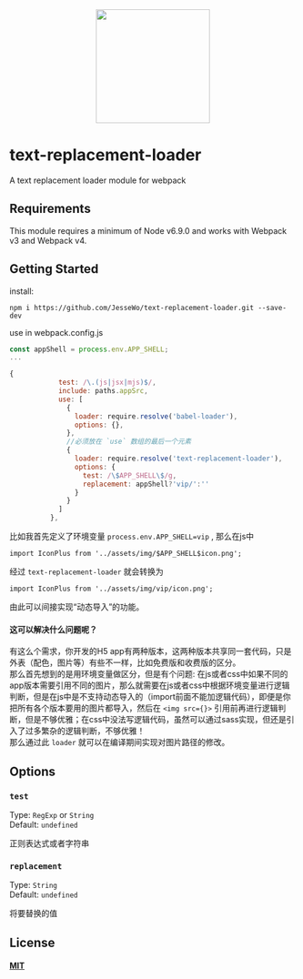 <div align="center">
  <a href="https://github.com/webpack/webpack">
    <img width="200" height="200" src="https://webpack.js.org/assets/icon-square-big.svg">
  </a>
</div>

# text-replacement-loader

A text replacement loader module for webpack

## Requirements

This module requires a minimum of Node v6.9.0 and works with Webpack v3 and Webpack v4.

## Getting Started

install:
```shell
npm i https://github.com/JesseWo/text-replacement-loader.git --save-dev
```

use in webpack.config.js
```javascript
const appShell = process.env.APP_SHELL;
...

{
            test: /\.(js|jsx|mjs)$/,
            include: paths.appSrc,
            use: [
              {
                loader: require.resolve('babel-loader'),
                options: {},
              },
              //必须放在 `use` 数组的最后一个元素
              {
                loader: require.resolve('text-replacement-loader'),
                options: {
                  test: /\$APP_SHELL\$/g,
                  replacement: appShell?'vip/':''
                }
              }
            ]
          },
```
比如我首先定义了环境变量 `process.env.APP_SHELL=vip` , 
那么在js中
```
import IconPlus from '../assets/img/$APP_SHELL$icon.png';
```
经过 `text-replacement-loader` 就会转换为
```
import IconPlus from '../assets/img/vip/icon.png';
```
由此可以间接实现“动态导入”的功能。

#### 这可以解决什么问题呢？
有这么个需求，你开发的H5 app有两种版本，这两种版本共享同一套代码，只是外表（配色，图片等）有些不一样，比如免费版和收费版的区分。<br/>
那么首先想到的是用环境变量做区分，但是有个问题: 在js或者css中如果不同的app版本需要引用不同的图片，那么就需要在js或者css中根据环境变量进行逻辑判断，但是在js中是不支持动态导入的（import前面不能加逻辑代码），即便是你把所有各个版本要用的图片都导入，然后在 `<img src={}>` 引用前再进行逻辑判断，但是不够优雅；在css中没法写逻辑代码，虽然可以通过sass实现，但还是引入了过多繁杂的逻辑判断，不够优雅！<br/>
那么通过此 `loader` 就可以在编译期间实现对图片路径的修改。

## Options

### `test`

Type: `RegExp` or `String`<br/>
Default: `undefined`

正则表达式或者字符串

### `replacement`

Type: `String`<br/>
Default: `undefined`

将要替换的值

## License

#### [MIT](./LICENSE)

